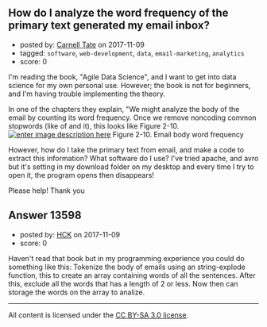 ## How do I analyze the word frequency of the primary text generated my email inbox?

- posted by: [Carnell Tate](https://stackexchange.com/users/5843368/carnell-tate) on 2017-11-09
- tagged: `software`, `web-development`, `data`, `email-marketing`, `analytics`
- score: 0

I'm reading the book, "Agile Data Science", and I want to get into data science for my own personal use. However; the book is not for beginners, and I'm having trouble implementing the theory. 

In one of the chapters they explain, "We might analyze the body of the email by counting its word frequency. Once we remove
noncoding common stopwords (like of and it), this looks like Figure 2-10.
[![enter image description here][1]][1]
Figure 2-10. Email body word frequency


  [1]: https://i.stack.imgur.com/2L3ey.png

However, how do I take the primary text from email, and make a code to extract this information? 
What software do I use? I've tried apache, and avro but it's setting in my download folder on my desktop and every time I try to open it, the program opens then disappears! 

Please help! Thank you


## Answer 13598

- posted by: [HCK](https://stackexchange.com/users/9584327/hck) on 2017-11-09
- score: 0

Haven't read that book but in my programming experience you could do something like this:
Tokenize the body of emails using an string-explode function, this to create an array containing words of all the sentences. After this, exclude all the words that has a length of 2 or less. Now then can storage the words on the array to analize.



---

All content is licensed under the [CC BY-SA 3.0 license](https://creativecommons.org/licenses/by-sa/3.0/).
